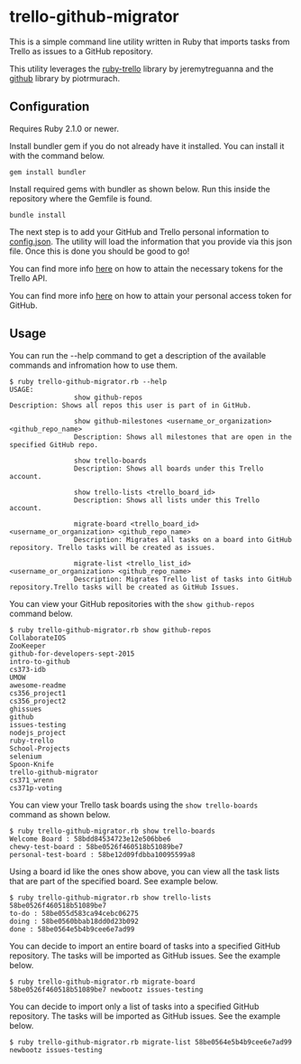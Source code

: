 # trello-github-migrator
This is a simple command line utility written in Ruby that imports tasks from Trello as issues to a GitHub repository.

This utility leverages the [ruby-trello](https://github.com/jeremytregunna/ruby-trello) library by jeremytreguanna and the [github](https://github.com/piotrmurach/github) library by piotrmurach.

## Configuration
Requires Ruby 2.1.0 or newer.

Install bundler gem if you do not already have it installed. You can install it with the command below.

```
gem install bundler
```

Install required gems with bundler as shown below. Run this inside the repository where the Gemfile is found.
```
bundle install
```

The next step is to add your GitHub and Trello personal information to [config.json](https://github.com/newbootz/trello-github-migrator/blob/master/config.json). The utility will load the information that you provide via this json file. Once this is done you should be good to go!

You can find more info [here](https://developers.trello.com/sandbox) on how to attain the necessary tokens for the Trello API.

You can find more info [here](https://help.github.com/articles/creating-a-personal-access-token-for-the-command-line/) on how to attain your personal access token for GitHub.

## Usage

You can run the --help command to get a description of the available commands and infromation how to use them.
```
$ ruby trello-github-migrator.rb --help
USAGE:
                show github-repos
Description: Shows all repos this user is part of in GitHub.

                show github-milestones <username_or_organization> <github_repo_name>
                Description: Shows all milestones that are open in the specified GitHub repo.

                show trello-boards
                Description: Shows all boards under this Trello account.

                show trello-lists <trello_board_id>
                Description: Shows all lists under this Trello account.

                migrate-board <trello_board_id> <username_or_organization> <github_repo_name>
                Description: Migrates all tasks on a board into GitHub repository. Trello tasks will be created as issues.

                migrate-list <trello_list_id> <username_or_organization> <github_repo_name>
                Description: Migrates Trello list of tasks into GitHub repository.Trello tasks will be created as GitHub Issues.
```

You can view your GitHub repositories with the ```show github-repos``` command below.
```
$ ruby trello-github-migrator.rb show github-repos
CollaborateIOS
ZooKeeper
github-for-developers-sept-2015
intro-to-github
cs373-idb
UMOW
awesome-readme
cs356_project1
cs356_project2
ghissues
github
issues-testing
nodejs_project
ruby-trello
School-Projects
selenium
Spoon-Knife
trello-github-migrator
cs371_wrenn
cs371p-voting
```
You can view your Trello task boards using the ```show trello-boards``` command as shown below.
```
$ ruby trello-github-migrator.rb show trello-boards
Welcome Board : 58bdd84534723e12e506bbe6
chewy-test-board : 58be0526f460518b51089be7
personal-test-board : 58be12d09fdbba10095599a8
```

Using a board id like the ones show above, you can view all the task lists that are part of the specified board. See example below.
```
$ ruby trello-github-migrator.rb show trello-lists 58be0526f460518b51089be7
to-do : 58be055d583ca94cebc06275
doing : 58be0560bbab18dd0d23b092
done : 58be0564e5b4b9cee6e7ad99
 ```
 
 You can decide to import an entire board of tasks into a specified GitHub repository. The tasks will be imported as GitHub issues. See the example below.
 ```
$ ruby trello-github-migrator.rb migrate-board 58be0526f460518b51089be7 newbootz issues-testing
```

You can decide to import only a list of tasks into a specified GitHub repository. The tasks will be imported as GitHub issues. See the example below.
```
$ ruby trello-github-migrator.rb migrate-list 58be0564e5b4b9cee6e7ad99 newbootz issues-testing
```
